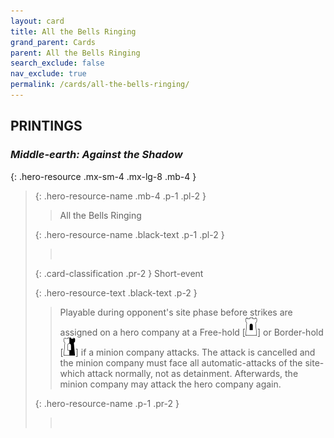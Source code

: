```yaml
---
layout: card
title: All the Bells Ringing
grand_parent: Cards
parent: All the Bells Ringing
search_exclude: false
nav_exclude: true
permalink: /cards/all-the-bells-ringing/
---
```


## PRINTINGS


### _Middle-earth: Against the Shadow_

{: .hero-resource .mx-sm-4 .mx-lg-8 .mb-4 }
> {: .hero-resource-name .mb-4 .p-1 .pl-2 }
> > <div class="card-mp"></div>
> > <div class="card-name">All the Bells Ringing</div>
>
> {: .hero-resource-name .black-text .p-1 .pl-2 }
> > &nbsp;
>
> {: .card-classification .pr-2 }
> Short-event
>
> {: .hero-resource-text .black-text .p-2 }
> > Playable during opponent's site phase before strikes are assigned on a hero company at a Free-hold \[![](/assets/images/free-hold.svg)] or Border-hold \[![](/assets/images/border-hold.svg)] if a minion company attacks. The attack is cancelled and the minion company must face all automatic-attacks of the site-which attack normally, not as detainment. Afterwards, the minion company may attack the hero company again.  
> 
> {: .hero-resource-name .p-1 .pr-2 }
> > <div class="card-shield"></div>
> > <div class="card-corruption">&nbsp;</div>

